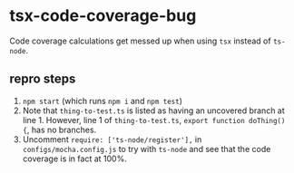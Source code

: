 # tsx-code-coverage-bug

Code coverage calculations get messed up when using `tsx` instead of `ts-node`.

## repro steps

1. `npm start` (which runs `npm i` and `npm test`)
2. Note that `thing-to-test.ts` is listed as having an uncovered branch at line 1. However, line 1 of `thing-to-test.ts`, `export function doThing() {`, has no branches.
3. Uncomment `require: ['ts-node/register'],` in `configs/mocha.config.js` to try with `ts-node` and see that the code coverage is in fact at 100%.
